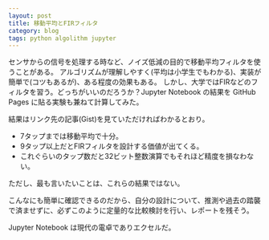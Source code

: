 ```yaml
---
layout: post
title: 移動平均とFIRフィルタ
category: blog
tags: python algolithm jupyter
---
```


センサからの信号を処理する時など、ノイズ低減の目的で移動平均フィルタを使うことがある。
アルゴリズムが理解しやすく(平均は小学生でもわかる)、実装が簡単で(コツもあるが)、ある程度の効果もある。
しかし、大学ではFIRなどのフィルタを習う。どっちがいいのだろうか？Jupyter Notebook の結果を GitHub Pages に貼る実験も兼ねて計算してみた。


<script src="https://gist.github.com/nkon/8414423cb69dad72a4c5f57e07281da8.js"></script>

結果はリンク先の記事(Gist)を見ていただければわかるとおり。

* 7タップまでは移動平均で十分。
* 9タップ以上だとFIRフィルタを設計する価値が出てくる。
* これぐらいのタップ数だと32ビット整数演算でもそれほど精度を損なわない。

ただし、最も言いたいことは、これらの結果ではない。

こんなにも簡単に確認できるのだから、自分の設計について、推測や過去の踏襲で済ませずに、必ずこのように定量的な比較検討を行い、レポートを残そう。

Jupyter Notebook は現代の電卓でありエクセルだ。

